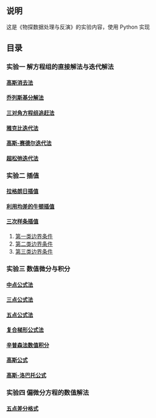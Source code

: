 ## 说明
这是《物探数据处理与反演》的实验内容，使用 Python 实现
## 目录
### 实验一 解方程组的直接解法与迭代解法
#### [高斯消去法](/实验一/高斯消去法/)
#### [乔列斯基分解法](/实验一/乔列斯基分解法/)
#### [三对角方程组追赶法](/实验一/三对角方程组追赶法/)
#### [雅克比迭代法](/实验一/雅克比迭代法/)
#### [高斯-赛德尔迭代法](/实验一/高斯-赛德尔迭代法/)
#### [超松弛迭代法](/实验一/超松弛迭代法/)
### 实验二 插值
#### [拉格朗日插值](/实验二/拉格朗日插值/)
#### [利用均差的牛顿插值](/实验二/利用均差的牛顿插值/)
#### [三次样条插值](/实验二/三次样条插值/)
1. [第一类边界条件](/实验二/三次样条插值/第一类边界条件/)
2. [第二类边界条件](/实验二/三次样条插值/第二类边界条件/)
3. [第三类边界条件](/实验二/三次样条插值/第三类边界条件/)
### 实验三 数值微分与积分
#### [中点公式法](/实验三/中点公式法/)
#### [三点公式法](/实验三/三点公式法/)
#### [五点公式法](/实验三/五点公式法/)
#### [复合梯形公式法](/实验三/复合梯形公式法/)
#### [辛普森法数值积分](/实验三/辛普森法数值积分/)
#### [高斯公式](/实验三/高斯公式/)
#### [高斯-洛巴托公式](/实验三/高斯-洛巴托公式/)
### 实验四 偏微分方程的数值解法
#### [五点差分格式](/实验四/五点差分格式/)

